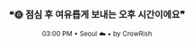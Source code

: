 <div align="center">

<br>

<h3>❝🌞 점심 후 여유롭게 보내는 오후 시간이에요❞</h3>

<sub>03:00 PM • Seoul ☁️ • by CrowRish</sub>

<br>

</div>